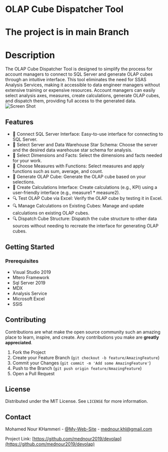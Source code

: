 # OLAP Cube Dispatcher Tool
# The project is in main Branch
# Description
The OLAP Cube Dispatcher Tool is designed to simplify the process for account managers to connect to SQL Server and generate OLAP cubes through an intuitive interface. This tool eliminates the need for SSAS Analysis Services, making it accessible to data engineer managers without extensive training or expensive resources. Account managers can easily select analysis axes, measures, create calculations, generate OLAP cubes, and dispatch them, providing full access to the generated data.
![Screen Shot](https://prtfnour.vercel.app/images/portfolio/project5.JPG)

## Features

- 🧩 Connect SQL Server Interface: Easy-to-use interface for connecting to SQL Server.
- 🧩 Select Server and Data Warehouse Star Schema: Choose the server and the desired data warehouse star schema for analysis.
- 🧩 Select Dimensions and Facts: Select the dimensions and facts needed for your work.
- 🧩 Choose Measures with Functions: Select measures and apply functions such as sum, average, and count.
- 🧩 Generate OLAP Cube: Generate the OLAP cube based on your selections.
- 💾 Create Calculations Interface: Create calculations (e.g., KPI) using a user-friendly interface (e.g., measure1 * measure2).
- 🔍 Test OLAP Cube via Excel: Verify the OLAP cube by testing it in Excel.
-  🔍 Manage Calculations on Existing Cubes: Manage and update calculations on existing OLAP cubes.
- 🔍 Dispatch Cube Structure: Dispatch the cube structure to other data sources without needing to recreate the interface for generating OLAP cubes.


## Getting Started

### Prerequisites

- Visual Studio 2019 
- Mtero Framework
- Sql Server 2019
- MDX
- Analysis Service
- Microsoft Excel
- SSIS

## Contributing

Contributions are what make the open source community such an amazing place to learn, inspire, and create. Any contributions you make are **greatly appreciated**.

1. Fork the Project
2. Create your Feature Branch (`git checkout -b feature/AmazingFeature`)
3. Commit your Changes (`git commit -m 'Add some AmazingFeature'`)
4. Push to the Branch (`git push origin feature/AmazingFeature`)
5. Open a Pull Request

## License

Distributed under the MIT License. See `LICENSE` for more information.

## Contact

Mohamed Nour KHammeri - [@My-Web-Site](https://prtfnour.vercel.app) - mednour.khl@gmail.com

Project Link: [https://github.com/mednour2019/devolap](https://github.com/mednour2019/devolap)


